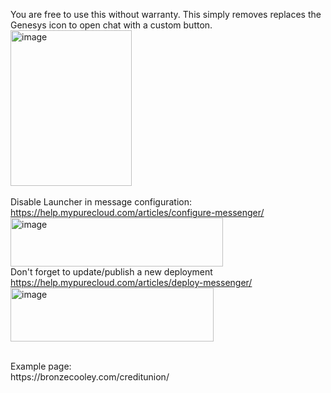 You are free to use this without warranty. This simply removes replaces the Genesys icon to open chat with a custom button.<br>
<img width="194" height="249" alt="image" src="https://github.com/user-attachments/assets/0c89e78d-49e9-472a-ad96-550f20c879dc" />
<br>
<br>
Disable Launcher in message configuration:<br>
https://help.mypurecloud.com/articles/configure-messenger/
<br>
<img width="340" height="78" alt="image" src="https://github.com/user-attachments/assets/76853e48-bdba-4d8b-b2cc-2e75af48cb0d" />
<br>
Don't forget to update/publish a new deployment
<br>
https://help.mypurecloud.com/articles/deploy-messenger/
<br>
<img width="325" height="86" alt="image" src="https://github.com/user-attachments/assets/d8fc3e3a-28cd-4b13-ab35-d8b7a3eceef9" />

<br>
Example page:
<br>
https://bronzecooley.com/creditunion/
</>

